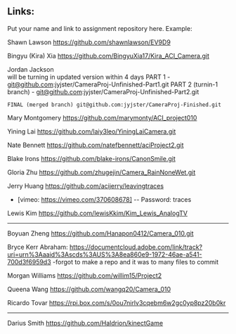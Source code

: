 
## Links:

Put your name and link to assignment repository here. Example:

Shawn Lawson    https://github.com/shawnlawson/EV9D9

Bingyu (Kira) Xia https://github.com/BingyuXia17/Kira_ACI_Camera.git


Jordan Jackson  
    will be turning in updated version within 4 days
    PART 1 - git@github.com:jyjster/CameraProj-Unfinished-Part1.git
    PART 2 (turnin-1 branch) - git@github.com:jyjster/CameraProj-Unfinished-Part2.git
    
    FINAL (merged branch) git@github.com:jyjster/CameraProj-Finished.git
    

Mary Montgomery https://github.com/marymonty/ACI_project010

Yining Lai https://github.com/laiy3leo/YiningLaiCamera.git

Nate Bennett https://github.com/natefbennett/aciProject2.git

Blake Irons https://github.com/blake-irons/CanonSmile.git

Gloria Zhu https://github.com/zhugejin/Camera_RainNoneWet.git

Jerry Huang https://github.com/acijerry/leavingtraces

* [vimeo: https://vimeo.com/370608678] -- Password: traces

Lewis Kim https://github.com/lewisKkim/Kim_Lewis_AnalogTV

----

Boyuan Zheng https://github.com/Hanapon0412/Camera_010.git 

Bryce Kerr Abraham: https://documentcloud.adobe.com/link/track?uri=urn%3Aaaid%3Ascds%3AUS%3A8ea860e9-1972-46ae-a541-700d3f6959d3 -forgot to make a repo and it was to many files to commit

Morgan Williams https://github.com/willim15/Project2

Queena Wang https://github.com/wangq20/Camera_010

Ricardo Tovar https://rpi.box.com/s/0ou7nirlv3cqebm6w2gc0yp8pz20b0kr

----

Darius Smith https://github.com/Haldrion/kinectGame
